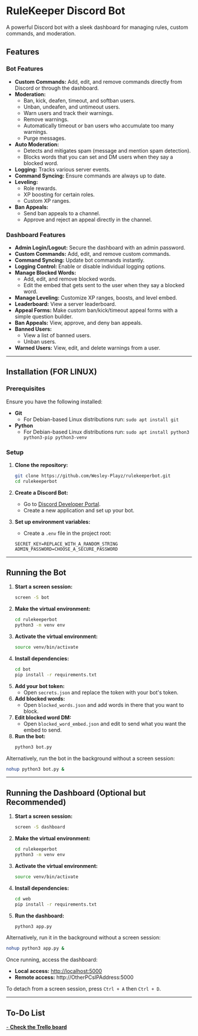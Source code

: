 # RuleKeeper Discord Bot

A powerful Discord bot with a sleek dashboard for managing rules, custom commands, and moderation.

## Features

### Bot Features
- **Custom Commands:** Add, edit, and remove commands directly from Discord or through the dashboard.
- **Moderation:**
  - Ban, kick, deafen, timeout, and softban users.
  - Unban, undeafen, and untimeout users.
  - Warn users and track their warnings.
  - Remove warnings.
  - Automatically timeout or ban users who accumulate too many warnings.
  - Purge messages.
- **Auto Moderation:**
  - Detects and mitigates spam (message and mention spam detection).
  - Blocks words that you can set and DM users when they say a blocked word.
- **Logging:** Tracks various server events.
- **Command Syncing:** Ensure commands are always up to date.
- **Leveling:**
  - Role rewards.
  - XP boosting for certain roles.
  - Custom XP ranges.
- **Ban Appeals:**
  - Send ban appeals to a channel.
  - Approve and reject an appeal directly in the channel.

### Dashboard Features
- **Admin Login/Logout:** Secure the dashboard with an admin password.
- **Custom Commands:** Add, edit, and remove custom commands.
- **Command Syncing:** Update bot commands instantly.
- **Logging Control:** Enable or disable individual logging options.
- **Manage Blocked Words:**
  - Add, edit, and remove blocked words.
  - Edit the embed that gets sent to the user when they say a blocked word.
- **Manage Leveling:** Customize XP ranges, boosts, and level embed.
- **Leaderboard:** View a server leaderboard.
- **Appeal Forms:** Make custom ban/kick/timeout appeal forms with a simple question builder.
- **Ban Appeals:** View, approve, and deny ban appeals.
- **Banned Users:**
  - View a list of banned users.
  - Unban users.
- **Warned Users:** View, edit, and delete warnings from a user.

---

## Installation (FOR LINUX)

### Prerequisites
Ensure you have the following installed:
- **Git**
  - For Debian-based Linux distributions run: `sudo apt install git`
- **Python**
  - For Debian-based Linux distributions run: `sudo apt install python3 python3-pip python3-venv`

### Setup

1. **Clone the repository:**
   ```bash
   git clone https://github.com/Wesley-Playz/rulekeeperbot.git
   cd rulekeeperbot
   ```

2. **Create a Discord Bot:**
   - Go to [Discord Developer Portal](https://discord.com/developers/applications).
   - Create a new application and set up your bot.

3. **Set up environment variables:**
   - Create a `.env` file in the project root:
   ```plaintext
   SECRET_KEY=REPLACE_WITH_A_RANDOM_STRING
   ADMIN_PASSWORD=CHOOSE_A_SECURE_PASSWORD
   ```

---

## Running the Bot

1. **Start a screen session:**
   ```bash
   screen -S bot
   ```
2. **Make the virtual environment:**
   ```bash
   cd rulekeeperbot
   python3 -m venv env
   ```  
3. **Activate the virtual environment:**
   ```bash
   source venv/bin/activate
   ```
4. **Install dependencies:**
   ```bash
   cd bot
   pip install -r requirements.txt
   ```
5. **Add your bot token:**
   - Open `secrets.json` and replace the token with your bot's token.
6. **Add blocked words:**
   - Open `blocked_words.json` and add words in there that you want to block.
7. **Edit blocked word DM:**
   - Open `blocked_word_embed.json` and edit to send what you want the embed to send.
8. **Run the bot:**
   ```bash
   python3 bot.py
   ```
   
Alternatively, run the bot in the background without a screen session:
```bash
nohup python3 bot.py &
```

---

## Running the Dashboard (Optional but Recommended)

1. **Start a screen session:**
   ```bash
   screen -S dashboard
   ```
2. **Make the virtual environment:**
   ```bash
   cd rulekeeperbot
   python3 -m venv env
   ```  
3. **Activate the virtual environment:**
   ```bash
   source venv/bin/activate
   ```
4. **Install dependencies:**
   ```bash
   cd web
   pip install -r requirements.txt
   ```
5. **Run the dashboard:**
   ```bash
   python3 app.py
   ```
   
Alternatively, run it in the background without a screen session:
```bash
nohup python3 app.py &
```

Once running, access the dashboard:
- **Local access:** [http://localhost:5000](http://localhost:5000)  
- **Remote access:** http://OtherPCsIPAddress:5000

To detach from a screen session, press `Ctrl + A` then `Ctrl + D`.

---

## To-Do List

[- **Check the Trello board**](https://trello.com/b/rVCkIgc5/rulekeeper-features)
